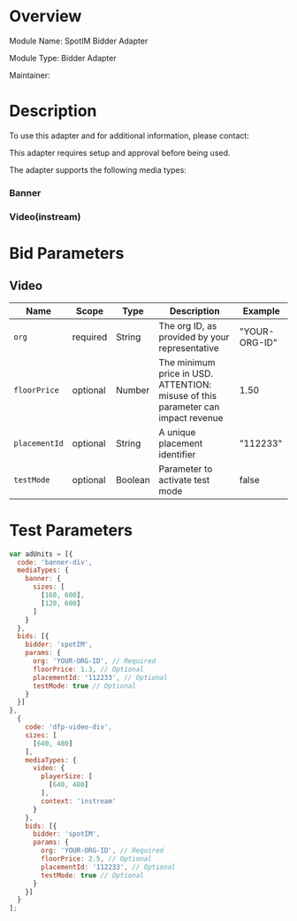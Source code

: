 # Overview

Module Name: SpotIM Bidder Adapter

Module Type: Bidder Adapter

Maintainer:

# Description

To use this adapter and for additional information, please contact: 


This adapter requires setup and approval before being used. 

The adapter supports the following media types: 
### Banner 
### Video(instream) 

# Bid Parameters

## Video

| Name          | Scope | Type | Description                                                       | Example
|---------------| ----- | ---- |-------------------------------------------------------------------| -------
| `org` | required | String |  The org ID, as provided by your representative         | "YOUR-ORG-ID"
| `floorPrice`  | optional | Number | The minimum price in USD. ATTENTION: misuse of this parameter can impact revenue | 1.50
| `placementId` | optional | String | A unique placement identifier                                     | "112233"
| `testMode`    | optional | Boolean | Parameter to activate test mode                                      | false

# Test Parameters

```javascript
var adUnits = [{
  code: 'banner-div',
  mediaTypes: {
    banner: {
      sizes: [
        [160, 600],
        [120, 600]
      ]
    }
  },
  bids: [{
    bidder: 'spotIM',
    params: {
      org: 'YOUR-ORG-ID', // Required
      floorPrice: 1.3, // Optional
      placementId: '112233', // Optional
      testMode: true // Optional
    }
  }]
},
  {
    code: 'dfp-video-div',
    sizes: [
      [640, 480]
    ],
    mediaTypes: {
      video: {
        playerSize: [
          [640, 480]
        ],
        context: 'instream'
      }
    },
    bids: [{
      bidder: 'spotIM',
      params: {
        org: 'YOUR-ORG-ID', // Required
        floorPrice: 2.5, // Optional
        placementId: '112233', // Optional
        testMode: true // Optional
      }
    }]
  }
];
```
